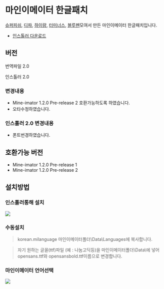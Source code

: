 # 마인이메이터 한글패치
[슈퍼피쉬](https://blog.naver.com/kyjun0803),
[디파](https://blog.naver.com/cjw7331),
[하이량](https://blog.naver.com/chenny0607),
[터미너스](https://blog.naver.com/bldblood5876),
[블루펜](http://yeoj34760.blog.me/)모여서 만든 마인이메이터 한글패치입니다.

* [인스톨러 다운로드](https://github.com/yeoj34760/Mine-imator_korean_patch/releases)
## 버전
번역파일 2.0

인스톨러 2.0
### 변경내용
* Mine-imator 1.2.0 Pre-release 2 호환가능하도록 하였습니다.
* 오타수정하였습니다.
### 인스톨러 2.0 변경내용
* 폰트번경하였습니다.
## 호환가능 버전
* Mine-imator 1.2.0 Pre-release 1
* Mine-imator 1.2.0 Pre-release 2
## 설치방법
### 인스톨러통해 설치
![](https://yeoj34760.github.io/Mine-imator_korean_patch/gif/install.gif)
### 수동설치
> korean.milanguage
마인이메이터폴더\Data\Languages에 복사합니다.

> 자기 원하는 글꼴(ttf)파일 (예 : 나눔고딕등)을
마인이메이터폴더\Data\에 넣어
opensans.ttf와 opensansbold.ttf이름으로 변경합니다.
### 마인이메이터 언어선택
![](https://yeoj34760.github.io/Mine-imator_korean_patch/gif/patch.gif)
